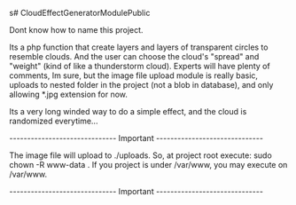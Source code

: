 s# CloudEffectGeneratorModulePublic

Dont know how to name this project.

Its a php function that create layers and layers of transparent circles to resemble clouds. 
And the user can choose the cloud's "spread" and "weight" (kind of like a thunderstorm cloud). Experts will have plenty of
comments, Im sure, but the image file upload module is really basic, uploads to nested folder in the project (not a blob in database), and only allowing *.jpg extension for now.

Its a very long winded way to do a simple effect, and the cloud is randomized everytime...

------------------------------ Important ------------------------------

The image file will upload to ./uploads. So, at project root execute:
    sudo chown -R www-data .
If you project is under /var/www, you may execute on /var/www. 


------------------------------ Important ------------------------------
